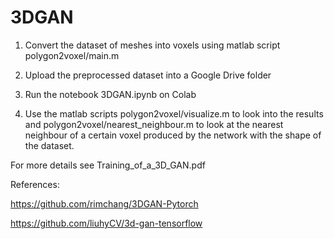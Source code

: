 # 3DGAN

1) Convert the dataset of meshes into voxels using matlab script polygon2voxel/main.m 

2) Upload the preprocessed dataset into a  Google Drive folder

3) Run the notebook 3DGAN.ipynb on Colab

4) Use the matlab scripts polygon2voxel/visualize.m to look into the results and polygon2voxel/nearest_neighbour.m to look at the nearest neighbour of a certain voxel produced by the network with the shape of the dataset.

For more details see Training_of_a_3D_GAN.pdf

References:

https://github.com/rimchang/3DGAN-Pytorch

https://github.com/liuhyCV/3d-gan-tensorflow
